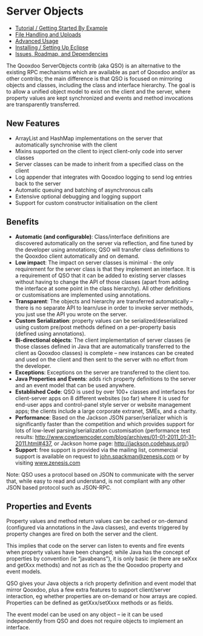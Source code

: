 # Server Objects

  * [Tutorial / Getting Started By Example](docs/tutorial.md)
  * [File Handling and Uploads](docs/uploads.md)
  * [Advanced Usage](docs/advanced.md)
  * [Installing / Setting Up Eclipse](docs/eclipse.md)
  * [Issues, Roadmap, and Dependencies](docs/issues.md)

The Qooxdoo ServerObjects contrib (aka QSO) is an alternative to the existing RPC mechanisms which are available as part of Qooxdoo and/or as other contribs; the main difference is that QSO is focused on mirroring objects and classes, including the class and interface hierarchy.  The goal is to allow a unified object model to exist on the client and the server, where property values are kept synchronized and events and method invocations are transparently transferred.  

## New Features
* ArrayList and HashMap implementations on the server that automatically synchronise with the client
* Mixins supported on the client to inject client-only code into server classes
* Server classes can be made to inherit from a specified class on the client
* Log appender that integrates with Qooxdoo logging to send log entries back to the server
* Automatic queuing and batching of asynchronous calls
* Extensive optional debugging and logging support 
* Support for custom constructor initialisation on the client  

## Benefits

* **Automatic (and configurable)**: Class/interface definitions are discovered automatically on the server via reflection, and fine tuned by the developer using annotations; QSO will transfer class definitions to the Qooxdoo client automatically and on demand.
* **Low impact**: The impact on server classes is minimal - the only requirement for the server class is that they implement an interface.  It is a requirement of QSO that it can be added to existing server classes without having to change the API of those classes (apart from adding the interface at some point in the class hierarchy).  All other definitions or customisations are implemented using annotations.
* **Transparent**: The objects and hierarchy are transferred automatically – there is no separate API to learn/use in order to invoke server methods, you just use the API you wrote on the server.
* **Custom Serialization**: property values can be serialized/deserialized using custom pre/post methods defined on a per-property basis (defined using annotations).
* **Bi-directional objects**: The client implementation of server classes (ie those classes defined in Java that are automatically transferred to the client as Qooxdoo classes) is complete – new instances can be created and used on the client and then sent to the server with no effort from the developer.
* **Exceptions**: Exceptions on the server are transferred to the client too.
* **Java Properties and Events**: adds rich property definitions to the server and an event model that can be used anywhere.
* **Established Code**: QSO is used by over 100+ classes and interfaces for client-server apps on 8 different websites (so far) where it is used for end-user apps and control-panel style server or website management apps; the clients include a large corporate extranet, SMEs, and a charity.
* **Performance**: Based on the Jackson JSON parser/serializer which is significantly faster than the competition and which provides support for lots of low-level parsing/serialization customisation (performance test results: http://www.cowtowncoder.com/blog/archives/01-01-2011_01-31-2011.html#437, or Jackson home page: http://jackson.codehaus.org/)
* **Support**: free support is provided via the mailing list, commercial support is available on request to <john.spackman@zenesis.com> or by visiting www.zenesis.com

Note: QSO uses a protocol based on JSON to communicate with the server that, while easy to read and understand, is not compliant with any other JSON based protocol such as JSON-RPC. 

## Properties and Events

Property values and method return values can be cached or on-demand (configured via annotations in the Java classes), and events triggered by property changes are fired on both the server and the client.

This implies that code on the server can listen to events and fire events when property values have been changed; while Java has the concept of properties by convention (ie “javabeans”), it is only basic (ie there are seXxx and getXxx methods) and not as rich as the the Qooxdoo property and event models.

QSO gives your Java objects a rich property definition and event model that mirror Qooxdoo, plus a few extra features to support client/server interaction, eg whether properties are on-demand or how arrays are copied.  Properties can be defined as getXxx/setXxxx methods or as fields.

The event model can be used on any object – ie it can be used independently from QSO and does not require objects to implement an interface.
